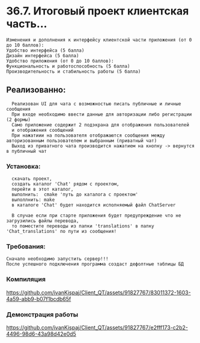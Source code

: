 # 36.7. Итоговый проект клиентская часть...
  
    Изменения и дополнения к интерфейсу клиентской части приложения (от 0 до 10 баллов):
    Удобство интерфейса (5 балла)
    Дизайн интерфейса (5 балла)
    Удобство приложения (от 0 до 10 баллов):
    Функциональность и работоспособность (5 балла)
    Производительность и стабильность работы (5 балла)

## Реализованно:
      Реализован UI для чата с возможностью писать публичные и личные сообщения
      При входе необходимо ввести данные для авторизации либо регистрации (2 формы)
      Само приложение содержит 2 подэкрана для отображения пользователей
      и отображения сообщений
      При нажатиии на пользователя отображаются сообщения между авторизованным пользователем и выбранным (приватный чат)
      Выход из приватного чата производится нажатием на кнопку -> вернутся в публичный чат

  ### Установка:
      скачать проект,
      создать каталог 'Chat' рядом с проектом,
      перейти в этот каталог,
      выполнить:  cmake 'путь до каталога с проектом'
      выполлнить: make
      в каталоге 'Chat' будет находится исполняемый файл ChatServer

      В случае если при старте приложения будет предупреждение что не загрузились файлы перевода,
      то поместите переводы из папки 'translations' в папку 'Chat_translations' по пути из сообщения!

### Требования:  
    Сначало необходимо запустить сервер!!!
    После успешного подключения программа создаст дефолтные таблицы БД


### Компиляция



https://github.com/ivanKispaj/Client_QT/assets/91827767/83011372-1603-4a59-abb9-b07f1bcdb65f




### Демонстрация работы



https://github.com/ivanKispaj/Client_QT/assets/91827767/e2fff173-c2b2-4496-98d6-43a98d42e0d5



